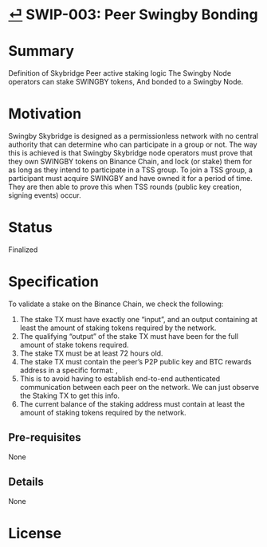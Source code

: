 # [⏎](./readme.md) SWIP-003: Peer Swingby Bonding

# Summary
Definition of Skybridge Peer active staking logic
The Swingby Node operators can stake SWINGBY tokens, And bonded to a Swingby Node.

# Motivation
Swingby Skybridge is designed as a permissionless network with no central
authority that can determine who can participate in a group or not. The way this
is achieved is that Swingby Skybridge node operators must prove that they own
SWINGBY tokens on Binance Chain, and lock (or stake) them for as long as they
intend to participate in a TSS group.
To join a TSS group, a participant must acquire SWINGBY and have owned it for a
period of time. They are then able to prove this when TSS rounds (public key
creation, signing events) occur.

# Status
Finalized

# Specification
To validate a stake on the Binance Chain, we check the following:
1. The stake TX must have exactly one “input”, and an output containing at least the amount of staking tokens required by the network.
2. The qualifying “output” of the stake TX must have been for the full amount of stake tokens required.
3. The stake TX must be at least 72 hours old.
4. The stake TX must contain the peer’s P2P public key and BTC rewards address in a specific format:  <P2P public key>,<BTC address>
5. This is to avoid having to establish end-to-end authenticated communication between each peer on the network. We can just observe the Staking TX to get this info.
6. The current balance of the staking address must contain at least the amount of staking tokens required by the network.


## Pre-requisites
None
## Details
None
# License